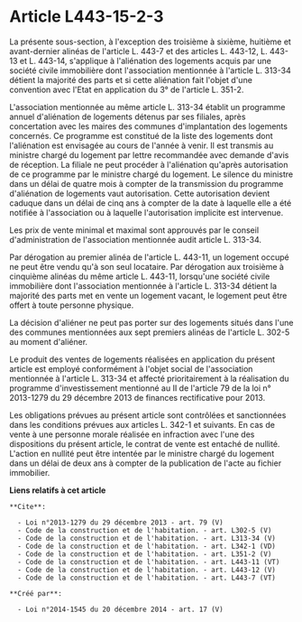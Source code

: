 # Article L443-15-2-3

La présente sous-section, à l'exception des troisième à sixième, huitième et avant-dernier alinéas de l'article L. 443-7 et
des articles L. 443-12, L. 443-13 et L. 443-14, s'applique à l'aliénation des logements acquis par une société civile
immobilière dont l'association mentionnée à l'article L. 313-34 détient la majorité des parts et si cette aliénation fait
l'objet d'une convention avec l'Etat en application du 3° de l'article L. 351-2. 

L'association mentionnée au même article L. 313-34 établit un programme annuel d'aliénation de logements détenus par ses
filiales, après concertation avec les maires des communes d'implantation des logements concernés. Ce programme est constitué
de la liste des logements dont l'aliénation est envisagée au cours de l'année à venir. Il est transmis au ministre chargé du
logement par lettre recommandée avec demande d'avis de réception. La filiale ne peut procéder à l'aliénation qu'après
autorisation de ce programme par le ministre chargé du logement. Le silence du ministre dans un délai de quatre mois à
compter de la transmission du programme d'aliénation de logements vaut autorisation. Cette autorisation devient caduque dans
un délai de cinq ans à compter de la date à laquelle elle a été notifiée à l'association ou à laquelle l'autorisation
implicite est intervenue. 

Les prix de vente minimal et maximal sont approuvés par le conseil d'administration de l'association mentionnée audit article
L. 313-34. 

Par dérogation au premier alinéa de l'article L. 443-11, un logement occupé ne peut être vendu qu'à son seul locataire. Par
dérogation aux troisième à cinquième alinéas du même article L. 443-11, lorsqu'une société civile immobilière dont
l'association mentionnée à l'article L. 313-34 détient la majorité des parts met en vente un logement vacant, le logement
peut être offert à toute personne physique. 

La décision d'aliéner ne peut pas porter sur des logements situés dans l'une des communes mentionnées aux sept premiers
alinéas de l'article L. 302-5 au moment d'aliéner. 

Le produit des ventes de logements réalisées en application du présent article est employé conformément à l'objet social de
l'association mentionnée à l'article L. 313-34 et affecté prioritairement à la réalisation du programme d'investissement
mentionné au II de l'article 79 de la loi n° 2013-1279 du 29 décembre 2013 de finances rectificative pour 2013. 

Les obligations prévues au présent article sont contrôlées et sanctionnées dans les conditions prévues aux articles L. 342-1
et suivants. En cas de vente à une personne morale réalisée en infraction avec l'une des dispositions du présent article, le
contrat de vente est entaché de nullité. L'action en nullité peut être intentée par le ministre chargé du logement dans un
délai de deux ans à compter de la publication de l'acte au fichier immobilier.

**Liens relatifs à cet article**

	**Cite**:

	  - Loi n°2013-1279 du 29 décembre 2013 - art. 79 (V)
	  - Code de la construction et de l'habitation. - art. L302-5 (V)
	  - Code de la construction et de l'habitation. - art. L313-34 (V)
	  - Code de la construction et de l'habitation. - art. L342-1 (VD)
	  - Code de la construction et de l'habitation. - art. L351-2 (V)
	  - Code de la construction et de l'habitation. - art. L443-11 (VT)
	  - Code de la construction et de l'habitation. - art. L443-12 (V)
	  - Code de la construction et de l'habitation. - art. L443-7 (VT)

	**Créé par**:

	  - Loi n°2014-1545 du 20 décembre 2014 - art. 17 (V)
